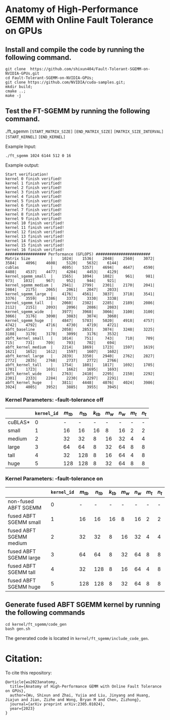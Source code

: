 # Anatomy of High-Performance GEMM with Online Fault Tolerance on GPUs
## Install and compile the code by running the following command.
```
git clone  https://github.com/shixun404/Fault-Tolerant-SGEMM-on-NVIDIA-GPUs.git
cd Fault-Tolerant-SGEMM-on-NVIDIA-GPUs;
git clone https://github.com/NVIDIA/cuda-samples.git;
mkdir build; 
cmake ..; 
make -j
```
## Test the FT-SGEMM by running the following command.
./ft_sgemm `[START_MATRIX_SIZE]` `[END_MATRIX_SIZE]` `[MATRIX_SIZE_INTERVAL]` `[START_KERNEL]` `[END_KERNEL]`

Example Input:
```
./ft_sgemm 1024 6144 512 0 16
```
Example output:
```
Start verification!
kernel 0 finish verified!
kernel 1 finish verified!
kernel 2 finish verified!
kernel 3 finish verified!
kernel 4 finish verified!
kernel 5 finish verified!
kernel 6 finish verified!
kernel 7 finish verified!
kernel 8 finish verified!
kernel 9 finish verified!
kernel 10 finish verified!
kernel 11 finish verified!
kernel 12 finish verified!
kernel 13 finish verified!
kernel 14 finish verified!
kernel 15 finish verified!
kernel 16 finish verified!
################## Performance (GFLOPS) ########################
Matrix Size         |    1024|    1536|    2048|    2560|    3072|    3584|    4096|    4608|    5120|    5632|    6144|
cublas              |    4695|    5357|    4694|    4647|    4590|    4408|    4537|    4477|    4204|    4453|    4129|
kernel_sgemm_small  |    1565|    1094|    1082|     961|     981|     973|    1032|     967|     952|     944|     921|
kernel_sgemm_medium |    2941|    2799|    2301|    2170|    2041|    2084|    2175|    2065|    2061|    2047|    2033|
kernel_sgemm_large  |    4176|    4561|    3837|    3718|    3541|    3376|    3559|    3386|    3373|    3330|    3338|
kernel_sgemm_tall   |    2060|    2382|    2285|    2189|    2086|    2112|    2151|    2093|    2096|    2086|    2083|
kernel_sgemm_wide   |    3977|    3968|    3066|    3100|    3100|    3066|    3176|    3090|    3083|    3074|    3060|
kernel_sgemm_huge   |    4847|    5783|    5020|    4918|    4757|    4742|    4792|    4716|    4730|    4719|    4721|
abft_baseline       |    2058|    2853|    3074|    3248|    3225|    3108|    3170|    3170|    3099|    3176|    3532|
abft_kernel_small   |    1014|     751|     743|     710|     709|     715|     731|     709|     703|     702|     694|
abft_kernel_medium  |    2214|    1869|    1723|    1597|    1619|    1621|    1652|    1612|    1597|    1607|    1602|
abft_kernel_large   |    2839|    3350|    2940|    2762|    2827|    2772|    2835|    2768|    2737|    2772|    2766|
abft_kernel_tall    |    1754|    1801|    1817|    1692|    1705|    1701|    1723|    1691|    1662|    1695|    1693|
abft_kernel_wide    |    2763|    2410|    2295|    2150|    2292|    2301|    2333|    2284|    2230|    2297|    2291|
abft_kernel_huge    |    3811|    4448|    4076|    4024|    3986|    3924|    4005|    3952|    3885|    3955|    3945|
```

### Kernel Parameters:  -fault-tolerance off
|  | `kernel_id` |$m_{tb}$|$n_{tb}$|$k_{tb}$| $m_w$|$n_w$|$m_t$|$n_t$|
|--|-------------|--|--|--|--|--|--|--|
|cuBLAS*|0| - | - | - | - | - | - | - |
|small|1|16 | 16 | 16 | 8 | 16 | 2 | 2 |
|medium|2|32 | 32 | 8 | 16 | 32 | 4 | 4 |
|large|3|64 | 64 | 8 | 32 | 64 | 8 | 8 |
|tall|4|32 | 128 | 8 | 16 | 64 | 4 | 8 |
|huge|5|128 | 128 | 8 | 32 | 64 | 8 | 8 |

### Kernel Parameters:  -fault-tolerance on
|  | `kernel_id` |$m_{tb}$|$n_{tb}$|$k_{tb}$| $m_w$|$n_w$|$m_t$|$n_t$|
|--|-------------|--|--|--|--|--|--|--|
|non-fused ABFT SGEMM|0| - | - | - | - | - | - | - |
|fused ABFT SGEMM small|1|16 | 16 | 16 | 8 | 16 | 2 | 2 |
|fused ABFT SGEMM medium|2|32 | 32 | 8 | 16 | 32 | 4 | 4 |
|fused ABFT SGEMM large|3|64 | 64 | 8 | 32 | 64 | 8 | 8 |
|fused ABFT SGEMM tall|4|32 | 128 | 8 | 16 | 64 | 4 | 8 |
|fused ABFT SGEMM huge|5|128 | 128 | 8 | 32 | 64 | 8 | 8 |


## Generate fused ABFT SGEMM kernel by running the following commands 

```
cd kernel/ft_sgemm/code_gen
bash gen.sh
```

The generated code is located in `kernel/ft_sgemm/include_code_gen`.

# Citation:

To cite this repository:
```
@article{wu2023anatomy,
  title={Anatomy of High-Performance GEMM with Online Fault Tolerance on GPUs},
  author={Wu, Shixun and Zhai, Yujia and Liu, Jinyang and Huang, Jiajun and Jian, Zizhe and Wong, Bryan M and Chen, Zizhong},
  journal={arXiv preprint arXiv:2305.01024},
  year={2023}
}
```
